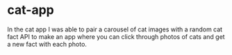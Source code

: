 # cat-app


In the cat app I was able to pair a carousel of cat images with a random cat fact API to make an app where you can click through photos of cats and get a new fact with each photo.

